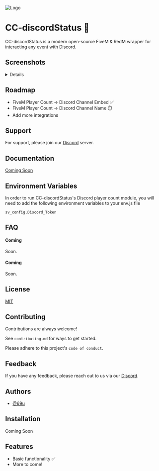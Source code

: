 
![Logo](https://conceptcollective.net/img/CCLong-light.png)


# CC-discordStatus 🤖

CC-discordStatus is a modern open-source FiveM & RedM wrapper for interacting any event with Discord. 

## Screenshots
<details>
<br>
  	<img src="https://i.gyazo.com/fbfd39cd3b310f795f88cc3df3e2ea38.gif">
   	<img src="https://i.gyazo.com/c7140f4085e7a90adcd5f7ba973ba4e9.gif">
  	<img src="https://i.gyazo.com/5f612dad9fecc0fe1356419751fe64b1.gif">
</br>
</details>


## Roadmap

- FiveM Player Count -> Discord Channel Embed ✅
- FiveM Player Count -> Discord Channel Name  ⏱️
- Add more integrations

## Support

For support, please join our [Discord](https://discord.conceptcollective.net) server.


## Documentation

[Coming Soon](https://docs.conceptcollective.net)


## Environment Variables

In order to run CC-discordStatus's Discord player count module, you will need to add the following environment variables to your env.js file

`sv_config.Discord_Token`

## FAQ

#### Coming

Soon.

#### Coming

Soon.

## License

[MIT](https://choosealicense.com/licenses/mit/)


## Contributing

Contributions are always welcome!

See `contributing.md` for ways to get started.

Please adhere to this project's `code of conduct`.


## Feedback

If you have any feedback, please reach out to us via our [Discord](https://discord.conceptcollective.net).

## Authors

- [@69u](https://www.github.com/69u)


## Installation

Coming Soon
## Features

- Basic functionality ✅
- More to come!
